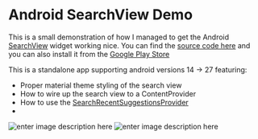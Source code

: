 
Android SearchView Demo
======================
This is a small demonstration of how I managed to get the Android [SearchView](http://developer.android.com/reference/android/support/v7/widget/SearchView.html) widget working nice.
You can find the [source code here](https://github.com/danbrough/Android-SearchView-Demo) and you can also install it from 
the [Google Play Store](https://play.google.com/store/apps/details?id=danbroid.searchview)

This is a standalone app supporting android versions 14 -> 27 featuring:

 - Proper material theme styling of the search view
 - How to wire up the search view to a ContentProvider
 - How to use the [SearchRecentSuggestionsProvider](http://developer.android.com/reference/android/content/SearchRecentSuggestionsProvider.html)
 - 

![enter image description here](https://raw.githubusercontent.com/danbrough/Android-SearchView-Demo/master/media/screenshot1.jpg)
![enter image description here](https://raw.githubusercontent.com/danbrough/Android-SearchView-Demo/master/media/screenshot2.jpg)

